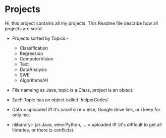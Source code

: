 # Projects
Hi, this project contains all my projects.
This Readme file describe how all projects are sortd.

- Projects sorted by Topics:-
	- Classification
	- Regression
	- ComputerVision
	- Text
	- DataAnalysis
	- SWE
	-  Algorithms/AI

- File nameing as Java, topic is a Class, project is an object.

- Each Topic has an object called 'helperCodes'.

- Data
= uploaded iff it's small size
= else, Google drive link, or i keep for only me.

- nlibarary:- jar:Java, venv:Python, ...
= uploaded iff (it's difficult to get all libraries, or there is conflicts).
